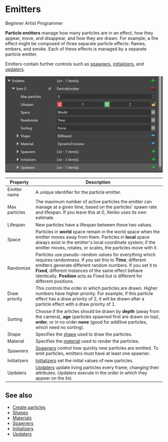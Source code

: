 # Emitters

<span class="label label-doc-level">Beginner</span>
<span class="label label-doc-audience">Artist</span>
<span class="label label-doc-audience">Programmer</span>

**Particle emitters** manage how many particles are in an effect, how they appear, move, and disappear, and how they are drawn. For example, a fire effect might be composed of three separate particle effects: flames, embers, and smoke. Each of these effects is managed by a separate particle emitter.

Emitters contain further controls such as [spawners](spawners.md), [initializers](initializers.md), and [updaters](updaters.md).

![media/particles-reference-emitters-1.png](media/particles-reference-emitters-1.png) 

| Property         | Description                                                                                            |
| ---------------- | ------------------------------------------------------------------------------------------------------ |
| Emitter name | A unique identifier for the particle emitter. |
| Max particles    | The maximum number of active particles the emitter can manage at a given time, based on the particles' spawn rate and lifespan. If you leave this at 0, Xenko uses its own estimate.                                                           |
| Lifespan         | New particles have a lifespan between these two values.                                    |
| Space            | Particles in **world** space remain in the world space when the emitter moves away from them. Particles in **local** space always exist in the emitter's local coordinate system; if the emitter moves, rotates, or scales, the particles move with it. |
| Randomize        | Particles use pseudo-random values for everything which requires randomness. If you set this to **Time**, different emitters generate different random numbers. If you set it to **Fixed**, different instances of the same effect behave identically. **Position** acts as Fixed but is different for different positions.                              |
| Draw priority|  This controls the order in which particles are drawn. Higher numbers have higher priority. For example, if this particle effect has a draw priority of 2, it will be drawn after a particle effect with a draw priority of 1.
| Sorting          | Choose if the articles should be drawn by **depth** (away from the camera), **age** (particles spawned first are drawn on top), **order**, or in no order **none** (good for additive particles, which need no sorting). |
| Shape            | Specifies the [shape](shapes.md) used to draw the particles.     |
| Material         | Specifies the [material](materials.md) used to render the particles.          |
| Spawners         | [Spawners](spawners.md) control how quickly new particles are emitted. To emit particles, emitters must have at least one spawner. |
| Initializers     | [Initializers](initializers.md) set the initial values of new particles. |
| Updaters         | [Updaters](updaters.md) update living particles every frame, changing their attributes. Updaters execute in the order in which they appear on the list.             |

## See also
* [Create particles](create-particles.md)
* [Shapes](shapes.md)
* [Materials](materials.md)
* [Spawners](spawners.md)
* [Initializers](initializers.md)
* [Updaters](updaters.md)